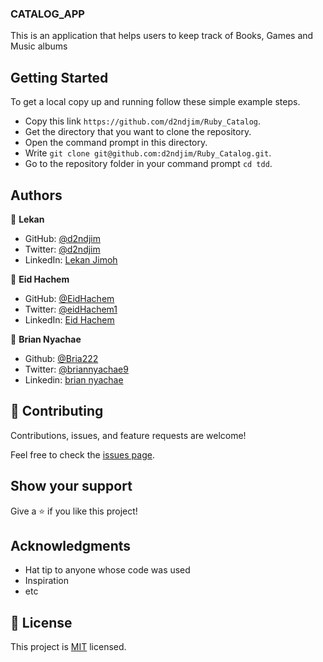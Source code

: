 ### CATALOG_APP
This is an application that helps users to keep track of Books, Games and Music albums

## Getting Started
To get a local copy up and running follow these simple example steps.

- Copy this link `https://github.com/d2ndjim/Ruby_Catalog`.
- Get the directory that you want to clone the repository.
- Open the command prompt in this directory.
- Write `git clone git@github.com:d2ndjim/Ruby_Catalog.git`.
- Go to the repository folder in your command prompt `cd tdd`.

## Authors

👤 **Lekan**

- GitHub: [@d2ndjim](https://github.com/d2ndjim)
- Twitter: [@d2ndjim](https://twitter.com/d2ndjim_)
- LinkedIn: [Lekan Jimoh](https://linkedin.com/in/lekanj)

👤 **Eid Hachem**

- GitHub: [@EidHachem](https://github.com/EidHachem)
- Twitter: [@eidHachem1](https://twitter.com/@eidHachem1)
- LinkedIn: [Eid Hachem](https://www.linkedin.com/in/eid-hachem/)

👤 **Brian Nyachae**

- Github: [@Bria222](https://github.com/Bria222)
- Twitter: [@briannyachae9](https://twitter.com/briannyachae9)
- Linkedin: [brian nyachae](https://www.linkedin.com/in/brian-nyachae)


## 🤝 Contributing

Contributions, issues, and feature requests are welcome!

Feel free to check the [issues page](../../issues/).

## Show your support

Give a ⭐️ if you like this project!

## Acknowledgments

- Hat tip to anyone whose code was used
- Inspiration
- etc

## 📝 License

This project is [MIT](./MIT.md) licensed.